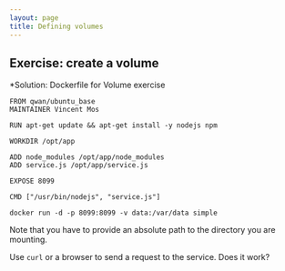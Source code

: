 ```yaml
---
layout: page
title: Defining volumes
---
```


## Exercise: create a volume 

*Solution: Dockerfile for Volume exercise

```
FROM qwan/ubuntu_base
MAINTAINER Vincent Mos

RUN apt-get update && apt-get install -y nodejs npm

WORKDIR /opt/app

ADD node_modules /opt/app/node_modules
ADD service.js /opt/app/service.js

EXPOSE 8099

CMD ["/usr/bin/nodejs", "service.js"]

```

```
docker run -d -p 8099:8099 -v data:/var/data simple
```

Note that you have to provide an absolute path to the directory you are
mounting.

Use `curl` or a browser to send a request to the service. Does it work?

